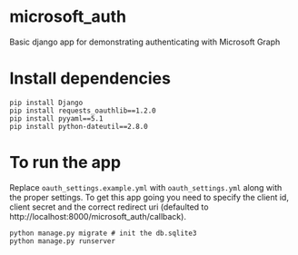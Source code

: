 # microsoft_auth
Basic django app for demonstrating authenticating with Microsoft Graph

# Install dependencies

```
pip install Django
pip install requests_oauthlib==1.2.0
pip install pyyaml==5.1
pip install python-dateutil==2.8.0
```

# To run the app

Replace `oauth_settings.example.yml` with `oauth_settings.yml` along with the proper settings. To get this app going you need to specify the client id, client secret and the correct redirect uri (defaulted to http://localhost:8000/microsoft_auth/callback).

```
python manage.py migrate # init the db.sqlite3
python manage.py runserver
```